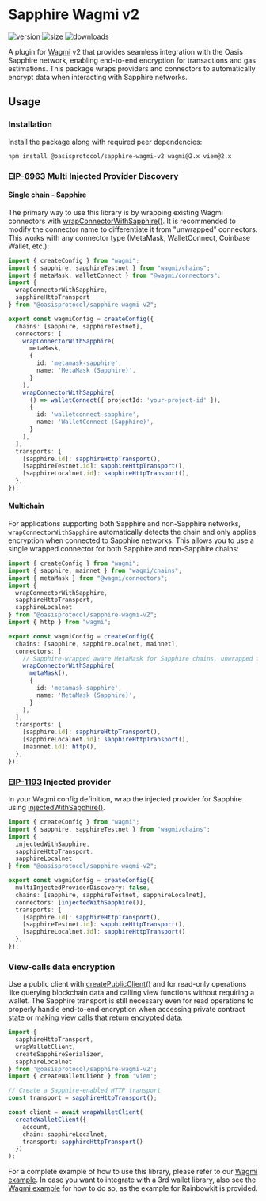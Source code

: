 # Sapphire Wagmi v2

[![version][wagmi-version]][wagmi-npm]
[![size][wagmi-size]][wagmi-bundlephobia]
![downloads][wagmi-downloads]

[wagmi-npm]: https://www.npmjs.org/package/@oasisprotocol/sapphire-wagmi-v2
[wagmi-version]: https://img.shields.io/npm/v/@oasisprotocol/sapphire-wagmi-v2
[wagmi-size]: https://img.shields.io/bundlephobia/minzip/@oasisprotocol/sapphire-wagmi-v2
[wagmi-bundlephobia]: https://bundlephobia.com/package/@oasisprotocol/sapphire-wagmi-v2
[wagmi-downloads]: https://img.shields.io/npm/dm/@oasisprotocol/sapphire-wagmi-v2.svg

A plugin for [Wagmi][wagmi] v2 that provides seamless integration with the Oasis
Sapphire network, enabling end-to-end encryption for transactions and gas
estimations. This package wraps providers and connectors to
automatically encrypt data when interacting with Sapphire networks.

[wagmi]: https://wagmi.sh/

## Usage

### Installation

Install the package along with required peer dependencies:

```
npm install @oasisprotocol/sapphire-wagmi-v2 wagmi@2.x viem@2.x
```

### [EIP-6963] Multi Injected Provider Discovery

#### Single chain - Sapphire

The primary way to use this library is by wrapping existing Wagmi connectors
with [wrapConnectorWithSapphire()]. It is recommended to modify the connector
name to differentiate it from "unwrapped" connectors. This works with any
connector type (MetaMask, WalletConnect, Coinbase Wallet,
etc.):

```typescript
import { createConfig } from "wagmi";
import { sapphire, sapphireTestnet } from "wagmi/chains";
import { metaMask, walletConnect } from "@wagmi/connectors";
import {
  wrapConnectorWithSapphire,
  sapphireHttpTransport
} from "@oasisprotocol/sapphire-wagmi-v2";

export const wagmiConfig = createConfig({
  chains: [sapphire, sapphireTestnet],
  connectors: [
    wrapConnectorWithSapphire(
      metaMask,
      {
        id: 'metamask-sapphire',
        name: 'MetaMask (Sapphire)',
      }
    ),
    wrapConnectorWithSapphire(
      () => walletConnect({ projectId: 'your-project-id' }),
      {
        id: 'walletconnect-sapphire',
        name: 'WalletConnect (Sapphire)',
      }
    ),
  ],
  transports: {
    [sapphire.id]: sapphireHttpTransport(),
    [sapphireTestnet.id]: sapphireHttpTransport(),
    [sapphireLocalnet.id]: sapphireHttpTransport(),
  },
});
```

#### Multichain

For applications supporting both Sapphire and non-Sapphire networks,
`wrapConnectorWithSapphire` automatically detects the chain and only applies
encryption when connected to Sapphire networks. This allows you to use a single
wrapped connector for both Sapphire and non-Sapphire chains:

```typescript
import { createConfig } from "wagmi";
import { sapphire, mainnet } from "wagmi/chains";
import { metaMask } from "@wagmi/connectors";
import {
  wrapConnectorWithSapphire,
  sapphireHttpTransport,
  sapphireLocalnet
} from "@oasisprotocol/sapphire-wagmi-v2";
import { http } from "wagmi";

export const wagmiConfig = createConfig({
  chains: [sapphire, sapphireLocalnet, mainnet],
  connectors: [
    // Sapphire-wrapped aware MetaMask for Sapphire chains, unwrapped for other chains
    wrapConnectorWithSapphire(
      metaMask(),
      {
        id: 'metamask-sapphire',
        name: 'MetaMask (Sapphire)',
      }
    ),
  ],
  transports: {
    [sapphire.id]: sapphireHttpTransport(),
    [sapphireLocalnet.id]: sapphireHttpTransport(),
    [mainnet.id]: http(),
  },
});
```

[EIP-6963]: https://eips.ethereum.org/EIPS/eip-6963
[wrapConnectorWithSapphire()]: https://api.docs.oasis.io/js/sapphire-wagmi-v2/functions/wrapConnectorWithSapphire.html

### [EIP-1193] Injected provider

In your Wagmi config definition, wrap the injected provider for Sapphire
using [injectedWithSapphire()].

```typescript
import { createConfig } from "wagmi";
import { sapphire, sapphireTestnet } from "wagmi/chains";
import {
  injectedWithSapphire,
  sapphireHttpTransport,
  sapphireLocalnet
} from "@oasisprotocol/sapphire-wagmi-v2";

export const wagmiConfig = createConfig({
  multiInjectedProviderDiscovery: false,
  chains: [sapphire, sapphireTestnet, sapphireLocalnet],
  connectors: [injectedWithSapphire()],
  transports: {
    [sapphire.id]: sapphireHttpTransport(),
    [sapphireTestnet.id]: sapphireHttpTransport(),
    [sapphireLocalnet.id]: sapphireHttpTransport()
  },
});
```

[EIP-1193]: https://eips.ethereum.org/EIPS/eip-1193
[injectedWithSapphire()]: https://api.docs.oasis.io/js/sapphire-wagmi-v2/functions/injectedWithSapphire.html

### View-calls data encryption

Use a public client with [createPublicClient()] and for read-only operations
like querying blockchain data and calling view functions without requiring a
wallet. The Sapphire transport is still necessary even for read operations to
properly handle end-to-end encryption when accessing private contract state or
making view calls that return encrypted data.

```typescript
import {
  sapphireHttpTransport,
  wrapWalletClient,
  createSapphireSerializer,
  sapphireLocalnet
} from '@oasisprotocol/sapphire-wagmi-v2';
import { createWalletClient } from 'viem';

// Create a Sapphire-enabled HTTP transport
const transport = sapphireHttpTransport();

const client = await wrapWalletClient(
  createWalletClient({
    account,
    chain: sapphireLocalnet,
    transport: sapphireHttpTransport()
  })
);
```

For a complete example of how to use this library, please refer to our
[Wagmi example][example]. In case you want to integrate with a 3rd wallet
library, also see the [Wagmi example][example] for how to do so, as the example
for Rainbowkit is provided.

[example]: https://github.com/oasisprotocol/sapphire-paratime/tree/main/examples/wagmi-v2
[createPublicClient()]: https://viem.sh/docs/clients/public
